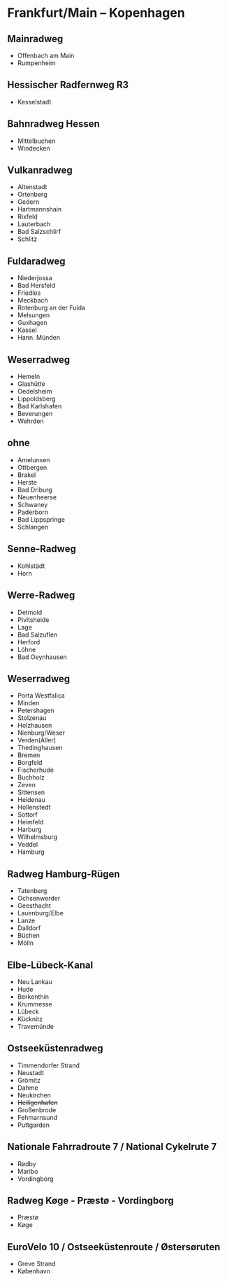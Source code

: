 # Frankfurt/Main – Kopenhagen
## Mainradweg

- Offenbach am Main
- Rumpenheim

## Hessischer Radfernweg R3

- Kesselstadt

## Bahnradweg Hessen

- Mittelbuchen
- Windecken

## Vulkanradweg

- Altenstadt
- Ortenberg
- Gedern
- Hartmannshain
- Rixfeld
- Lauterbach
- Bad Salzschlirf
- Schlitz

## Fuldaradweg

- Niederjossa
- Bad Hersfeld
- Friedlos
- Meckbach
- Rotenburg an der Fulda
- Melsungen
- Guxhagen
- Kassel
- Hann. Münden

## Weserradweg

- Hemeln
- Glashütte
- Oedelsheim
- Lippoldsberg
- Bad Karlshafen
- Beverungen
- Wehrden

## ohne

- Amelunxen
- Ottbergen
- Brakel
- Herste
- Bad Driburg
- Neuenheerse
- Schwaney
- Paderborn
- Bad Lippspringe
- Schlangen

## Senne-Radweg

- Kohlstädt
- Horn

## Werre-Radweg

- Detmold
- Pivitsheide
- Lage
- Bad Salzuflen
- Herford
- Löhne
- Bad Oeynhausen

## Weserradweg

- Porta Westfalica
- Minden
- Petershagen
- Stolzenau
- Holzhausen
- Nienburg/Weser
- Verden(Aller)
- Thedinghausen
- Bremen
- Borgfeld
- Fischerhude
- Buchholz
- Zeven
- Sittensen
- Heidenau
- Hollenstedt
- Sottorf
- Heimfeld
- Harburg
- Wilhelmsburg
- Veddel
- Hamburg

## Radweg Hamburg-Rügen

- Tatenberg
- Ochsenwerder
- Geesthacht
- Lauenburg/Elbe
- Lanze
- Dalldorf
- Büchen
- Mölln

## Elbe-Lübeck-Kanal

- Neu Lankau
- Hude
- Berkenthin
- Krummesse
- Lübeck
- Kücknitz
- Travemünde

## Ostseeküstenradweg

- Timmendorfer Strand
- Neustadt
- Grömitz
- Dahme
- Neukirchen
- ~~Heiligenhafen~~
- Großenbrode
- Fehmarnsund
- Puttgarden

## Nationale Fahrradroute 7 / National Cykelrute 7

- Rødby
- Maribo
- Vordingborg

## Radweg Køge - Præstø - Vordingborg

- Præstø
- Køge

## EuroVelo 10 / Ostseeküstenroute / Østersøruten

- Greve Strand
- København
